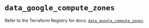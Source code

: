 # `data_google_compute_zones`

Refer to the Terraform Registry for docs: [`data_google_compute_zones`](https://registry.terraform.io/providers/hashicorp/google/5.12.0/docs/data-sources/compute_zones).
